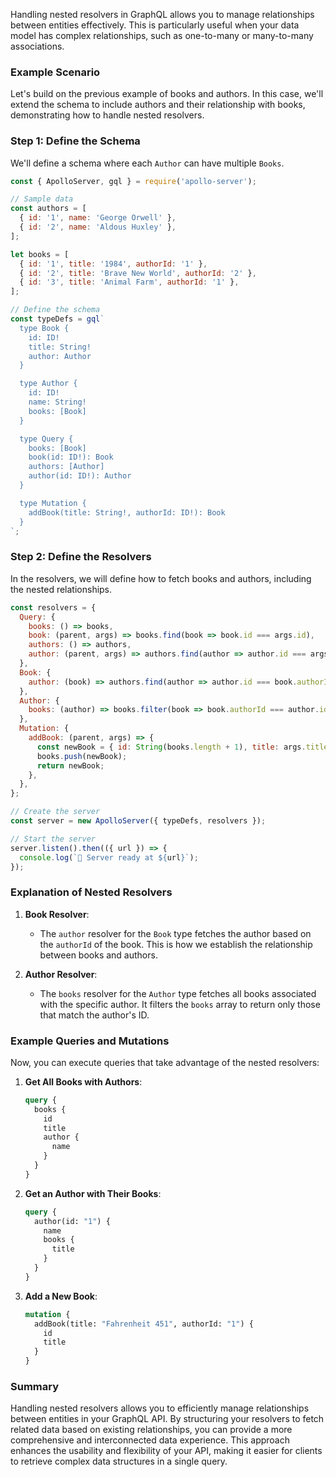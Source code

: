 Handling nested resolvers in GraphQL allows you to manage relationships between entities effectively. This is particularly useful when your data model has complex relationships, such as one-to-many or many-to-many associations.

### Example Scenario

Let's build on the previous example of books and authors. In this case, we'll extend the schema to include authors and their relationship with books, demonstrating how to handle nested resolvers.

### Step 1: Define the Schema

We'll define a schema where each `Author` can have multiple `Books`.

```javascript
const { ApolloServer, gql } = require('apollo-server');

// Sample data
const authors = [
  { id: '1', name: 'George Orwell' },
  { id: '2', name: 'Aldous Huxley' },
];

let books = [
  { id: '1', title: '1984', authorId: '1' },
  { id: '2', title: 'Brave New World', authorId: '2' },
  { id: '3', title: 'Animal Farm', authorId: '1' },
];

// Define the schema
const typeDefs = gql`
  type Book {
    id: ID!
    title: String!
    author: Author
  }

  type Author {
    id: ID!
    name: String!
    books: [Book]
  }

  type Query {
    books: [Book]
    book(id: ID!): Book
    authors: [Author]
    author(id: ID!): Author
  }

  type Mutation {
    addBook(title: String!, authorId: ID!): Book
  }
`;
```

### Step 2: Define the Resolvers

In the resolvers, we will define how to fetch books and authors, including the nested relationships.

```javascript
const resolvers = {
  Query: {
    books: () => books,
    book: (parent, args) => books.find(book => book.id === args.id),
    authors: () => authors,
    author: (parent, args) => authors.find(author => author.id === args.id),
  },
  Book: {
    author: (book) => authors.find(author => author.id === book.authorId),
  },
  Author: {
    books: (author) => books.filter(book => book.authorId === author.id),
  },
  Mutation: {
    addBook: (parent, args) => {
      const newBook = { id: String(books.length + 1), title: args.title, authorId: args.authorId };
      books.push(newBook);
      return newBook;
    },
  },
};

// Create the server
const server = new ApolloServer({ typeDefs, resolvers });

// Start the server
server.listen().then(({ url }) => {
  console.log(`🚀 Server ready at ${url}`);
});
```

### Explanation of Nested Resolvers

1. **Book Resolver**:
   - The `author` resolver for the `Book` type fetches the author based on the `authorId` of the book. This is how we establish the relationship between books and authors.

2. **Author Resolver**:
   - The `books` resolver for the `Author` type fetches all books associated with the specific author. It filters the `books` array to return only those that match the author's ID.

### Example Queries and Mutations

Now, you can execute queries that take advantage of the nested resolvers:

1. **Get All Books with Authors**:
   ```graphql
   query {
     books {
       id
       title
       author {
         name
       }
     }
   }
   ```

2. **Get an Author with Their Books**:
   ```graphql
   query {
     author(id: "1") {
       name
       books {
         title
       }
     }
   }
   ```

3. **Add a New Book**:
   ```graphql
   mutation {
     addBook(title: "Fahrenheit 451", authorId: "1") {
       id
       title
     }
   }
   ```

### Summary

Handling nested resolvers allows you to efficiently manage relationships between entities in your GraphQL API. By structuring your resolvers to fetch related data based on existing relationships, you can provide a more comprehensive and interconnected data experience. This approach enhances the usability and flexibility of your API, making it easier for clients to retrieve complex data structures in a single query.